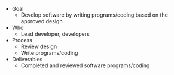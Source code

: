 - Goal
	- Develop software by writing programs/coding based on the approved design
- Who
	- Lead developer, developers
- Process
	- Review design
	- Write programs/coding
- Deliverables
	- Completed and reviewed software programs/coding